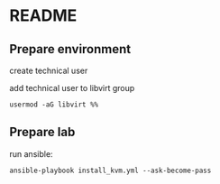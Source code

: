# README

## Prepare environment

create technical user

add technical user to libvirt group 

```shell
usermod -aG libvirt %%
```

## Prepare lab

run ansible:

```shell 
ansible-playbook install_kvm.yml --ask-become-pass
```
